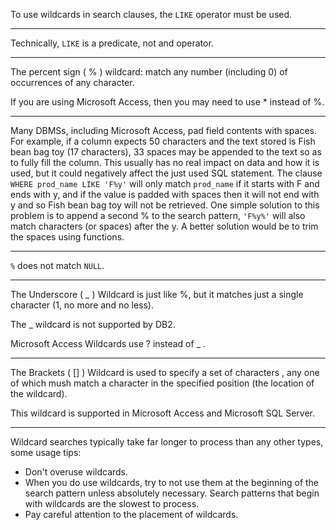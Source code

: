 To use wildcards in search clauses, the `LIKE` operator must be used.

---

Technically, `LIKE` is a predicate, not and operator.

---

The percent sign ( % ) wildcard: match any number (including 0) of occurrences of any character.

If you are using Microsoft Access, then you may need to use * instead of %.

---

Many DBMSs, including Microsoft Access, pad field contents with spaces. For example, if a column expects 50 characters and the text stored is Fish bean bag toy (17 characters), 33 spaces may be appended to the text so as to fully fill the column. This usually has no real impact on data and how it is used, but it could negatively affect the just used SQL statement. The clause `WHERE prod_name LIKE 'F%y'` will only match `prod_name` if it starts with F and ends with y, and if the value is padded with spaces then it will not end with y and so Fish bean bag toy will not be retrieved. One simple solution to this problem is to append a second % to the search pattern, `'F%y%'` will also match characters (or spaces) after the y. A better solution would be to trim the spaces using functions.

---

`%` does not match `NULL`.

---

The Underscore ( _ ) Wildcard is just like %, but it matches just a single character (1, no more and no less).

The _ wildcard is not supported by DB2.

Microsoft Access Wildcards use ? instead of _ .

---

The Brackets ( [] ) Wildcard is used to specify a set of characters , any one of which mush match a character in the specified position (the location of the wildcard).

This wildcard is supported in Microsoft Access and Microsoft SQL Server.

---

Wildcard searches typically take far longer to process than any other types, some usage tips:
* Don't overuse wildcards.
* When you do use wildcards, try to not use them at the beginning of the search pattern unless absolutely necessary. Search patterns that begin with wildcards are the slowest to process.
* Pay careful attention to the placement of wildcards.
